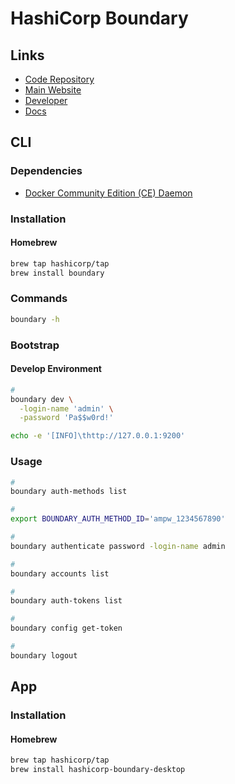 # HashiCorp Boundary

## Links

- [Code Repository](https://github.com/hashicorp/boundary)
- [Main Website](https://boundaryproject.io)
- [Developer](https://developer.hashicorp.com/boundary)
- [Docs](https://developer.hashicorp.com/boundary/docs)

## CLI

### Dependencies

- [Docker Community Edition (CE) Daemon](/docker/ce/daemon.md)

### Installation

#### Homebrew

```sh
brew tap hashicorp/tap
brew install boundary
```

### Commands

```sh
boundary -h
```

### Bootstrap

#### Develop Environment

```sh
#
boundary dev \
  -login-name 'admin' \
  -password 'Pa$$w0rd!'
```

```sh
echo -e '[INFO]\thttp://127.0.0.1:9200'
```

### Usage

```sh
#
boundary auth-methods list

#
export BOUNDARY_AUTH_METHOD_ID='ampw_1234567890'

#
boundary authenticate password -login-name admin

#
boundary accounts list

#
boundary auth-tokens list

#
boundary config get-token

#
boundary logout
```

## App

### Installation

#### Homebrew

```sh
brew tap hashicorp/tap
brew install hashicorp-boundary-desktop
```
